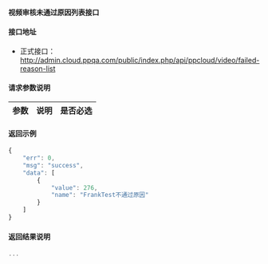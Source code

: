 #### 视频审核未通过原因列表接口

#### 接口地址
  * 正式接口：http://admin.cloud.ppqa.com/public/index.php/api/ppcloud/video/failed-reason-list

#### 请求参数说明
|  参数         |说明          |是否必选|
| ------------- |:-------------|:-----:|
#### 返回示例
```javascript
{
    "err": 0,
    "msg": "success",
    "data": [
        {
            "value": 276,
            "name": "FrankTest不通过原因"
        }
    ]
}
```

#### 返回结果说明
```javascript
...
```